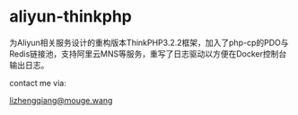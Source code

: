# aliyun-thinkphp
为Aliyun相关服务设计的重构版本ThinkPHP3.2.2框架，加入了php-cp的PDO与Redis链接池，支持阿里云MNS等服务，重写了日志驱动以方便在Docker控制台输出日志。


contact me via:

lizhengqiang@mouge.wang